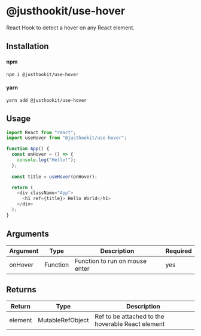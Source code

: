 # @justhookit/use-hover
React Hook to detect a hover on any React element.

## Installation

#### npm
`npm i @justhookit/use-hover`

#### yarn
`yarn add @justhookit/use-hover`

## Usage
```js
import React from "react";
import useHover from "@justhookit/use-hover";

function App() {
  const onHover = () => {
    console.log("Hello!");
  };
  
  const title = useHover(onHover);

  return (
    <div className="App">
      <h1 ref={title}> Hello World</h1>
    </div>
  );
}
```

## Arguments
| Argument | Type     | Description                    | Required |
|----------|----------|--------------------------------|----------|
| onHover  | Function | Function to run on mouse enter | yes      |

## Returns
| Return  | Type             | Description                                       |
|---------|------------------|---------------------------------------------------|
| element | MutableRefObject | Ref to be attached to the hoverable React element |